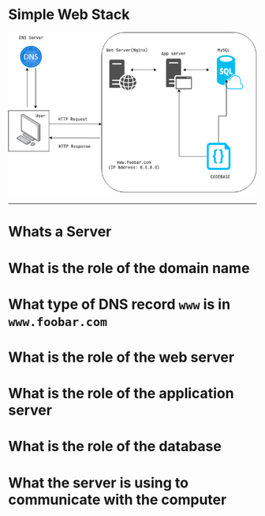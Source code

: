 # Simple Web Stack

![Simple web stack](./0-simple_web_stack.drawio.png)

---

# Whats a Server

# What is the role of the domain name

# What type of DNS record `www` is in `www.foobar.com`

# What is the role of the web server

# What is the role of the application server

# What is the role of the database

# What the server is using to communicate with the computer

#
